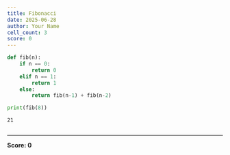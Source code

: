 ```yaml
---
title: Fibonacci
date: 2025-06-28
author: Your Name
cell_count: 3
score: 0
---
```


```python
def fib(n):
    if n == 0:
        return 0
    elif n == 1:
        return 1
    else:
        return fib(n-1) + fib(n-2)
```


```python
print(fib(8))
```

    21
    


```python

```


---
**Score: 0**